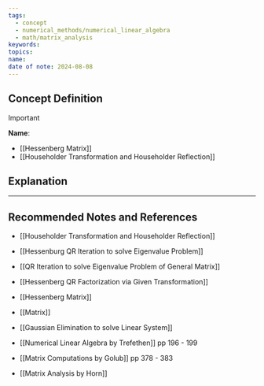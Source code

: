 ```yaml
---
tags:
  - concept
  - numerical_methods/numerical_linear_algebra
  - math/matrix_analysis
keywords: 
topics: 
name: 
date of note: 2024-08-08
---
```


## Concept Definition

>[!important]
>**Name**: 


- [[Hessenberg Matrix]]
- [[Householder Transformation and Householder Reflection]]

## Explanation





-----------
##  Recommended Notes and References


- [[Householder Transformation and Householder Reflection]]
- [[Hessenburg QR Iteration to solve Eigenvalue Problem]]
- [[QR Iteration to solve Eigenvalue Problem of General Matrix]]
- [[Hessenberg QR Factorization via Given Transformation]]
- [[Hessenberg Matrix]]
- [[Matrix]]
- [[Gaussian Elimination to solve Linear System]]


- [[Numerical Linear Algebra by Trefethen]] pp 196 - 199
- [[Matrix Computations by Golub]] pp 378 - 383
- [[Matrix Analysis by Horn]]